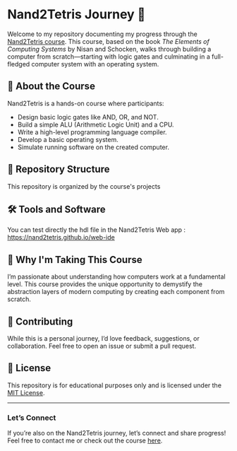 # Nand2Tetris Journey 🚀

Welcome to my repository documenting my progress through the [Nand2Tetris course](https://www.nand2tetris.org/). This course, based on the book *The Elements of Computing Systems* by Nisan and Schocken, walks through building a computer from scratch—starting with logic gates and culminating in a full-fledged computer system with an operating system.

## 🌟 About the Course
Nand2Tetris is a hands-on course where participants:
- Design basic logic gates like AND, OR, and NOT.
- Build a simple ALU (Arithmetic Logic Unit) and a CPU.
- Write a high-level programming language compiler.
- Develop a basic operating system.
- Simulate running software on the created computer.

## 📂 Repository Structure
This repository is organized by the course's projects

## 🛠️ Tools and Software
You can test directly the hdl file in the Nand2Tetris Web app :
https://nand2tetris.github.io/web-ide


## 🌱 Why I'm Taking This Course
I’m passionate about understanding how computers work at a fundamental level. This course provides the unique 
opportunity to demystify the abstraction layers of modern computing by creating each component from scratch.

## 🤝 Contributing
While this is a personal journey, I’d love feedback, suggestions, or collaboration. Feel free to open an issue or submit a pull request.

## 📜 License
This repository is for educational purposes only and is licensed under the [MIT License](LICENSE).

---

### **Let’s Connect**
If you’re also on the Nand2Tetris journey, let’s connect and share progress! Feel free to contact me or check out the course [here](https://www.nand2tetris.org/).

